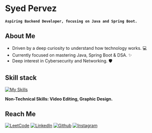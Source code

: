 # Syed Pervez
**`Aspiring Backend Developer, focusing on Java and Spring Boot.`** 

## About Me
- Driven by a deep curiosity to understand how technology works. 💻
- Currently focused on mastering Java, Spring Boot & DSA. ✨
- Deep interest in Cybersecurity and Networking. 🛡️


## Skill stack
[![My Skills](https://skillicons.dev/icons?i=java,spring,idea,maven,sqlite,git,github,gcp,kali,c,python,html,css,js,vscode&theme=light)](https://skillicons.dev)

**Non-Technical Skills: Video Editing, Graphic Design.**


## Reach Me
<p>
  <a href="https://leetcode.com/realpervez/" target="_blank"><img alt="LeetCode" src="https://img.shields.io/badge/LeetCode-000000?style=for-the-badge&logo=LeetCode&logoColor=#d16c06" /></a>
  <a href="https://www.linkedin.com/in/realpervez" target="_blank"><img alt="LinkedIn" src="https://img.shields.io/badge/linkedin-%230077B5.svg?&style=for-the-badge&logo=linkedin&logoColor=white" /></a>
 <a href="https://github.com/realpervez" target="_blank"><img alt="Github" src="https://img.shields.io/badge/GitHub-%2312100E.svg?&style=for-the-badge&logo=Github&logoColor=white" /></a>
 <a href="https://youtube.com/shorts/DhkDO4T1AqA?si=Va8oQPSmEG1l_24e" target="_blank"><img alt="Instagram" src="https://img.shields.io/badge/Instagram-%23E4405F.svg?&style=for-the-badge&logo=Instagram&logoColor=white" /></a>
</p>
